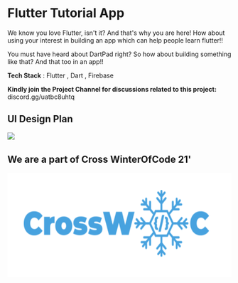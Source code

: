 # Flutter Tutorial App

We know you love Flutter, isn't it? And that's why you are here! How about using your interest in building an app which can help people learn flutter!!

You must have heard about DartPad right? So how about building something like that? And that too in an app!!

**Tech Stack** : Flutter , Dart , Firebase

**Kindly join the Project Channel for discussions related to this project:** discord.gg/uatbc8uhtq
## UI Design Plan

![](https://github.com/infiniteoverflow/Flutter-Tutorial-App/blob/main/tentativeUI/ui%20design.png)

## We are a part of Cross WinterOfCode 21'

![](cross.png)
